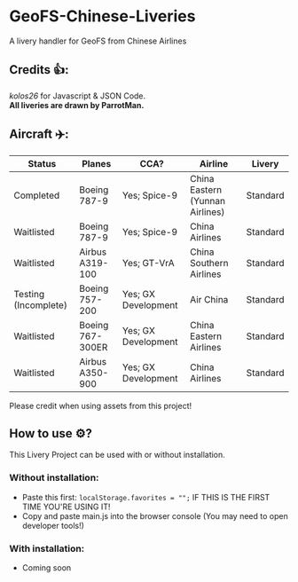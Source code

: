 # GeoFS-Chinese-Liveries
A livery handler for GeoFS from Chinese Airlines

## Credits 👍:
*kolos26* for Javascript & JSON Code.
<br>**All liveries are drawn by ParrotMan.**</br>

## Aircraft ✈️:

|       Status         |      Planes      |          CCA?          |             Airline             |   Livery   |
| -------------------- | ---------------- | ---------------------- | ------------------------------- | ---------- |
| Completed            |  Boeing 787-9    |     Yes; Spice-9       | China Eastern (Yunnan Airlines) |  Standard  |
| Waitlisted           |  Boeing 787-9    |     Yes; Spice-9       | China Airlines                  |  Standard  |
| Waitlisted           | Airbus A319-100  |     Yes; GT-VrA        | China Southern Airlines         |  Standard  |
| Testing (Incomplete) |  Boeing 757-200  |     Yes; GX Development| Air China                       |  Standard  |
| Waitlisted           | Boeing 767-300ER |     Yes; GX Development| China Eastern Airlines          |  Standard  |
| Waitlisted           | Airbus A350-900  |     Yes; GX Development| China Airlines                  |  Standard  |

Please credit when using assets from this project!

## How to use ⚙️? 
This Livery Project can be used with or without installation.

### Without installation:

- Paste this first: ``localStorage.favorites = "";`` IF THIS IS THE FIRST TIME YOU'RE USING IT!
- Copy and paste main.js into the browser console (You may need to open developer tools!)

### With installation: 
- Coming soon
